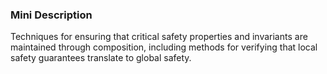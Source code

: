 ### Mini Description

Techniques for ensuring that critical safety properties and invariants are maintained through composition, including methods for verifying that local safety guarantees translate to global safety.
